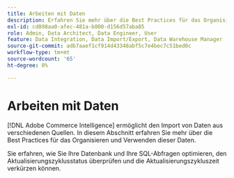 ```yaml
---
title: Arbeiten mit Daten
description: Erfahren Sie mehr über die Best Practices für das Organisieren und Verwenden dieser Daten.
exl-id: cd898aa0-afec-481a-b800-d156d57aba85
role: Admin, Data Architect, Data Engineer, User
feature: Data Integration, Data Import/Export, Data Warehouse Manager
source-git-commit: adb7aaef1cf914d43348abf5c7e4bec7c51bed0c
workflow-type: tm+mt
source-wordcount: '65'
ht-degree: 0%

---
```


# Arbeiten mit Daten

[!DNL Adobe Commerce Intelligence] ermöglicht den Import von Daten aus verschiedenen Quellen. In diesem Abschnitt erfahren Sie mehr über die Best Practices für das Organisieren und Verwenden dieser Daten.

Sie erfahren, wie Sie Ihre Datenbank und Ihre SQL-Abfragen optimieren, den Aktualisierungszyklusstatus überprüfen und die Aktualisierungszykluszeit verkürzen können.
